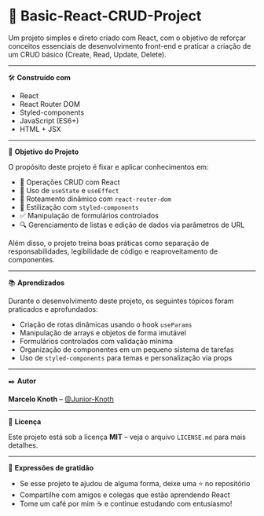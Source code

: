 
# 📘 Basic-React-CRUD-Project

Um projeto simples e direto criado com React, com o objetivo de reforçar conceitos essenciais de desenvolvimento front-end e praticar a criação de um CRUD básico (Create, Read, Update, Delete).

---

🛠️ **Construído com**

- React
- React Router DOM
- Styled-components
- JavaScript (ES6+)
- HTML + JSX

---

🎯 **Objetivo do Projeto**

O propósito deste projeto é fixar e aplicar conhecimentos em:

- 🔁 Operações CRUD com React
- 🧠 Uso de `useState` e `useEffect`
- 📂 Roteamento dinâmico com `react-router-dom`
- 🎨 Estilização com `styled-components`
- ✅ Manipulação de formulários controlados
- 🔍 Gerenciamento de listas e edição de dados via parâmetros de URL

Além disso, o projeto treina boas práticas como separação de responsabilidades, legibilidade de código e reaproveitamento de componentes.

---

📚 **Aprendizados**

Durante o desenvolvimento deste projeto, os seguintes tópicos foram praticados e aprofundados:

- Criação de rotas dinâmicas usando o hook `useParams`
- Manipulação de arrays e objetos de forma imutável
- Formulários controlados com validação mínima
- Organização de componentes em um pequeno sistema de tarefas
- Uso de `styled-components` para temas e personalização via props

---

✒️ **Autor**

**Marcelo Knoth** – [@Junior-Knoth](https://github.com/Junior-Knoth)

---

📄 **Licença**

Este projeto está sob a licença **MIT** – veja o arquivo `LICENSE.md` para mais detalhes.

---

🎁 **Expressões de gratidão**

- Se esse projeto te ajudou de alguma forma, deixe uma ⭐ no repositório  
- Compartilhe com amigos e colegas que estão aprendendo React  
- Tome um café por mim ☕ e continue estudando com entusiasmo!
